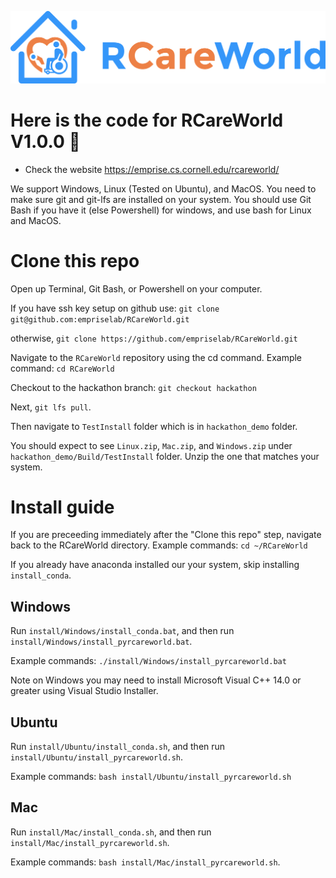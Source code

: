 ![alt text](rcareworld.png)

# Here is the code for RCareWorld V1.0.0 🦾
- Check the website https://emprise.cs.cornell.edu/rcareworld/

We support Windows, Linux (Tested on Ubuntu), and MacOS. You need to make sure git and git-lfs are installed on your system. You should use Git Bash if you have it (else Powershell) for windows, 
and use bash for Linux and MacOS.

# Clone this repo

Open up Terminal, Git Bash, or Powershell on your computer.

If you have ssh key setup on github use:
`git clone git@github.com:empriselab/RCareWorld.git`

otherwise,
`git clone https://github.com/empriselab/RCareWorld.git`

Navigate to the `RCareWorld` repository using the cd command.
Example command: `cd RCareWorld`

Checkout to the hackathon branch:
`git checkout hackathon`

Next, `git lfs pull`.

Then navigate to `TestInstall` folder which is in `hackathon_demo` folder.

You should expect to see `Linux.zip`, `Mac.zip`, and `Windows.zip` under `hackathon_demo/Build/TestInstall` folder. Unzip the one that matches your system.

# Install guide

If you are preceeding immediately after the "Clone this repo" step, navigate back to the RCareWorld directory.
Example commands: `cd ~/RCareWorld`

If you already have anaconda installed our your system, skip installing `install_conda`. 

## Windows
Run `install/Windows/install_conda.bat`, and then run `install/Windows/install_pyrcareworld.bat`.

Example commands:
`./install/Windows/install_pyrcareworld.bat`

Note on Windows you may need to install Microsoft Visual C++ 14.0 or greater using Visual Studio Installer.

## Ubuntu
Run `install/Ubuntu/install_conda.sh`, and then run `install/Ubuntu/install_pyrcareworld.sh`.

Example commands:
`bash install/Ubuntu/install_pyrcareworld.sh`

## Mac
Run `install/Mac/install_conda.sh`, and then run `install/Mac/install_pyrcareworld.sh`.

Example commands:
`bash install/Mac/install_pyrcareworld.sh`. 
